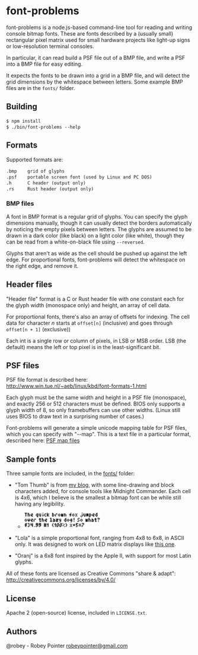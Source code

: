 font-problems
=============

font-problems is a node.js-based command-line tool for reading and writing console bitmap fonts. These are fonts described by a (usually small) rectangular pixel matrix used for small hardware projects like light-up signs or low-resolution terminal consoles.

In particular, it can read build a PSF file out of a BMP file, and write a PSF into a BMP file for easy editing.

 It expects the fonts to be drawn into a grid in a BMP file, and will detect the grid dimensions by the whitespace between letters. Some example BMP files are in the `fonts/` folder.

## Building

    $ npm install
    $ ./bin/font-problems --help

## Formats

Supported formats are:

    .bmp    grid of glyphs
    .psf    portable screen font (used by Linux and PC DOS)
    .h      C header (output only)
    .rs     Rust header (output only)

### BMP files

A font in BMP format is a regular grid of glyphs. You can specify the glyph dimensions manually, though it can usually detect the borders automatically by noticing the empty pixels between letters. The glyphs are assumed to be drawn in a dark color (like black) on a light color (like white), though they can be read from a white-on-black file using `--reversed`.

Glyphs that aren't as wide as the cell should be pushed up against the left edge. For proportional fonts, font-problems will detect the whitespace on the right edge, and remove it.

## Header files

"Header file" format is a C or Rust header file with one constant each for the glyph width (monospace only) and height, an array of cell data.

For proportional fonts, there's also an array of offsets for indexing. The cell data for character _n_ starts at `offset[n]` (inclusive) and goes through `offset[n + 1]` (exclusive))

Each int is a single row or column of pixels, in LSB or MSB order. LSB (the default) means the left or top pixel is in the least-significant bit.

## PSF files

PSF file format is described here: http://www.win.tue.nl/~aeb/linux/kbd/font-formats-1.html

Each glyph must be the same width and height in a PSF file (monospace), and exactly 256 or 512 characters must be defined. BIOS only supports a glyph width of 8, so only framebuffers can use other widths. (Linux still uses BIOS to draw text in a surprising number of cases.)

Font-problems will generate a simple unicode mapping table for PSF files, which you can specify with "--map". This is a text file in a particular format, described here: [PSF map files](docs/psfmap.md)

## Sample fonts

Three sample fonts are included, in the [fonts/](./fonts/) folder:

- "Tom Thumb" is from [my blog](http://robey.lag.net/2010/01/23/tiny-monospace-font.html), with some line-drawing and block characters added, for console tools like Midnight Commander. Each cell is 4x6, which I believe is the smallest a bitmap font can be while still having any legibility.
    - <img src="./fonts/tom-thumb-256-sample.bmp" width="208" height="44">

- "Lola" is a simple proportional font, ranging from 4x8 to 6x8, in ASCII only. It was designed to work on LED matrix displays like [this one](https://learn.adafruit.com/32x16-32x32-rgb-led-matrix).

- "Oranj" is a 6x8 font inspired by the Apple II, with support for most Latin glyphs.

All of these fonts are licensed as Creative Commons "share & adapt": http://creativecommons.org/licenses/by/4.0/

## License

Apache 2 (open-source) license, included in `LICENSE.txt`.

## Authors

@robey - Robey Pointer <robeypointer@gmail.com>
